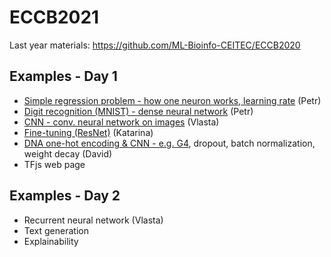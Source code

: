 # ECCB2021

Last year materials: https://github.com/ML-Bioinfo-CEITEC/ECCB2020

## Examples - Day 1

  * [Simple regression problem - how one neuron works, learning rate](https://colab.research.google.com/github/ML-Bioinfo-CEITEC/ECCB2021/blob/main/notebooks/01_One_Neuron.ipynb) (Petr)
  * [Digit recognition (MNIST) - dense neural network](https://colab.research.google.com/github/ML-Bioinfo-CEITEC/ECCB2021/blob/main/notebooks/02_MNIST.ipynb) (Petr)
  * [CNN - conv. neural network on images](https://colab.research.google.com/github/ML-Bioinfo-CEITEC/ECCB2021/blob/main/notebooks/03_CNN_Demo.ipynb)  (Vlasta) 
  * [Fine-tuning (ResNet)](https://colab.research.google.com/github/ML-Bioinfo-CEITEC/ECCB2021/blob/main/notebooks/04_Transfer_Learning.ipynb) (Katarina)
  * [DNA one-hot encoding & CNN - e.g. G4](https://colab.research.google.com/github/ML-Bioinfo-CEITEC/ECCB2021/blob/main/notebooks/05_One_Hot_Demo.ipynb), dropout, batch normalization, weight decay  (David)
  * TFjs web page

## Examples - Day 2

  * Recurrent neural network (Vlasta)
  * Text generation
  * Explainability
